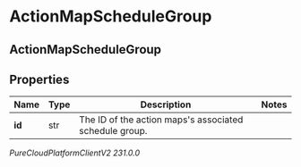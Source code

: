 # ActionMapScheduleGroup

## ActionMapScheduleGroup

## Properties

|Name | Type | Description | Notes|
|------------ | ------------- | ------------- | -------------|
| **id** | str | The ID of the action maps&#39;s associated schedule group. | |



_PureCloudPlatformClientV2 231.0.0_
